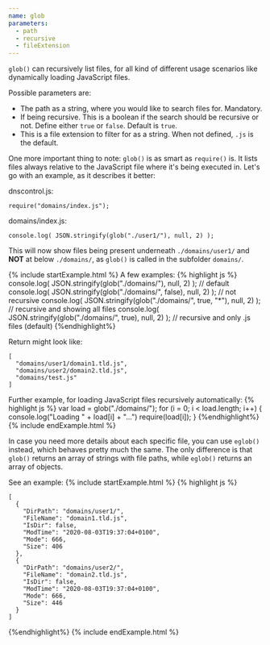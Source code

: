 ```yaml
---
name: glob
parameters:
  - path
  - recursive
  - fileExtension
---
```


`glob()` can recursively list files, for all kind of different usage scenarios like dynamically loading JavaScript files.

Possible parameters are:

- The path as a string, where you would like to search files for. Mandatory.
- If being recursive. This is a boolean if the search should be recursive or not. Define either `true` or `false`. Default is `true`.
- This is a file extension to filter for as a string. When not defined, `.js` is the default.

One more important thing to note: `glob()` is as smart as `require()` is. It lists files always relative to the JavaScript
file where it's being executed in. Let's go with an example, as it describes it better:

dnscontrol.js:
```
require("domains/index.js");
```

domains/index.js:
```
console.log( JSON.stringify(glob("./user1/"), null, 2) );
```

This will now show files being present underneath `./domains/user1/` and **NOT** at below `./domains/`, as `glob()`
is called in the subfolder `domains/`.

{% include startExample.html %}
A few examples:
{% highlight js %}
console.log( JSON.stringify(glob("./domains/"), null, 2) ); // default
console.log( JSON.stringify(glob("./domains/", false), null, 2) ); // not recursive
console.log( JSON.stringify(glob("./domains/", true, "*"), null, 2) ); // recursive and showing all files
console.log( JSON.stringify(glob("./domains/", true), null, 2) ); // recursive and only .js files (default)
{%endhighlight%}

Return might look like:
```
[
  "domains/user1/domain1.tld.js",
  "domains/user2/domain2.tld.js",
  "domains/test.js"
]
```

Further example, for loading JavaScript files recursively automatically:
{% highlight js %}
var load = glob("./domains/");
for (i = 0; i < load.length; i++) {
  console.log("Loading " + load[i] + "...")
  require(load[i]);
}
{%endhighlight%}
{% include endExample.html %}

In case you need more details about each specific file, you can use `eglob()` instead, which behaves pretty much the same.
The only difference is that `glob()` returns an array of strings with file paths, while `eglob()` returns an array of objects.

See an example:
{% include startExample.html %}
{% highlight js %}
```
[
  {
    "DirPath": "domains/user1/",
    "FileName": "domain1.tld.js",
    "IsDir": false,
    "ModTime": "2020-08-03T19:37:04+0100",
    "Mode": 666,
    "Size": 406
  },
  {
    "DirPath": "domains/user2/",
    "FileName": "domain2.tld.js",
    "IsDir": false,
    "ModTime": "2020-08-03T19:37:04+0100",
    "Mode": 666,
    "Size": 446
  }
]
```
{%endhighlight%}
{% include endExample.html %}
